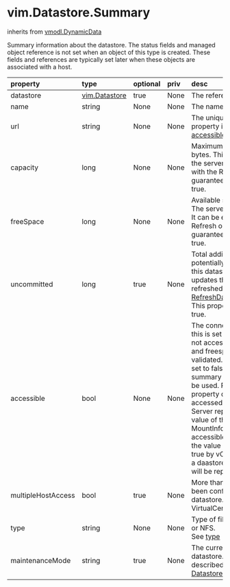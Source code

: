 vim.Datastore.Summary
=====================
inherits from [vmodl.DynamicData](docs/vmodl.DynamicData.md)


Summary information about the datastore. The status fields and managed object   reference is not set when an object of this type is created. These fields and   references are typically set later when these objects are associated with a host.

| property | type | optional | priv | desc |
|:---------|:-----|:---------|:-----|:-----|
| datastore | [vim.Datastore](vim.Datastore.md "vim.Datastore") | true | None | The reference to the managed object. |
| name | string | None | None | The name of the datastore. |
| url | string | None | None | The unique locator for the datastore. This property is guaranteed to be valid   only if <a href="vim.Datastore.Summary.md#accessible">accessible</a> is true. |
| capacity | long | None | None | Maximum capacity of this datastore, in bytes. This value is updated   periodically by the server. It can be explicitly refreshed with the Refresh   operation. This property is guaranteed to be valid only if <a href="vim.Datastore.Summary.md#accessible">accessible</a>   is true. |
| freeSpace | long | None | None | Available space of this datastore, in bytes. The server periodically   updates this value. It can be explicitly refreshed with the Refresh operation.   This property is guaranteed to be valid only if <a href="vim.Datastore.Summary.md#accessible">accessible</a> is true. |
| uncommitted | long | true | None | Total additional storage space, in bytes, potentially used by all   virtual machines on this datastore. The server periodically updates this   value.   It can be explicitly refreshed with the <a href="vim.Datastore.md#refreshStorageInfo">RefreshDatastoreStorageInfo</a> operation.   This property is valid only if <a href="vim.Datastore.Summary.md#accessible">accessible</a> is true. |
| accessible | bool | None | None | The connectivity status of this datastore. If this is set to false, meaning the   datastore is not accessible, this datastore's capacity and freespace properties   cannot be validated. Furthermore, if this property is set to false, some of the   properties in this summary and in <a href="vim.Datastore.Info.md">DatastoreInfo</a> should not be   used. Refer to the documentation for the property of your interest.    For datastores accessed from multiple hosts, vCenter Server reports   <a href="vim.Datastore.Summary.md#accessible">accessible</a> as an aggregated value of the   properties reported in MountInfo. For instance,   if a datastore is accessible through a subset of hosts, then the value of   <a href="vim.Datastore.Summary.md#accessible">accessible</a> will be reported as true by   vCenter Server. And the reason for a daastore being inaccessible from a host   will be reported in <a href="vim.host.MountInfo.md#inaccessibleReason">inaccessibleReason</a> |
| multipleHostAccess | bool | true | None | More than one host in the datacenter has been configured with access to the  datastore. This is only provided by VirtualCenter. |
| type | string | None | None | Type of file system volume, such as VMFS or NFS.<br>See <a href="vim.host.FileSystemVolume.md#type">type</a><br> |
| maintenanceMode | string | true | None | The current maintenance mode state of the datastore. The set of   possible values is described in <a href="vim.Datastore.Summary.MaintenanceModeState.md">DatastoreSummaryMaintenanceModeState</a>. |


